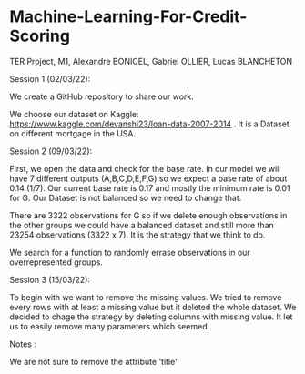 # Machine-Learning-For-Credit-Scoring
TER Project, M1, Alexandre BONICEL, Gabriel OLLIER, Lucas BLANCHETON


Session 1 (02/03/22):

We create a GitHub repository to share our work.

We choose our dataset on Kaggle: https://www.kaggle.com/devanshi23/loan-data-2007-2014 .
It is a Dataset on different mortgage in the USA.



Session 2 (09/03/22):

First, we open the data and check for the base rate. In our model we will have 7 different outputs (A,B,C,D,E,F,G) so we expect a base rate of about 0.14 (1/7). Our current base rate is 0.17 and mostly the minimum rate is 0.01 for G. Our Dataset is not balanced so we need to change that.

There are 3322 observations for G so if we delete enough observations in the other groups we could have a balanced dataset and still more than 23254 observations (3322 x 7).
It is the strategy that we think to do.

We search for a function to randomly errase observations in our overrepresented groups.


Session 3 (15/03/22):

To begin with we want to remove the missing values. We tried to remove every rows with at least a missing value but it deleted the whole dataset. We decided to chage the strategy by deleting columns with missing value. It let us to easily remove many parameters which seemed .


Notes :

We are not sure to remove the attribute 'title'
